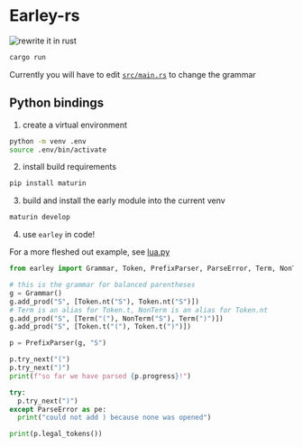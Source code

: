 # Earley-rs

![rewrite it in rust](https://imgur.com/cEzxFOC.jpg)

```sh
cargo run
```

Currently you will have to edit [`src/main.rs`](./src/main.rs) to change the grammar

## Python bindings


1. create a virtual environment
  ```sh
  python -m venv .env
  source .env/bin/activate
  ```

2. install build requirements
  ```sh
  pip install maturin
  ```

3. build and install the early module into the current venv
  ```sh
  maturin develop
  ```

4. use `earley` in code!

  For a more fleshed out example, see [lua.py](./lua.py)

  ```python
  from earley import Grammar, Token, PrefixParser, ParseError, Term, NonTerm

  # this is the grammar for balanced parentheses
  g = Grammar()
  g.add_prod("S", [Token.nt("S"), Token.nt("S")])
  # Term is an alias for Token.t, NonTerm is an alias for Token.nt
  g.add_prod("S", [Term("("), NonTerm("S"), Term(")")])
  g.add_prod("S", [Token.t("("), Token.t(")")])

  p = PrefixParser(g, "S")

  p.try_next("(")
  p.try_next(")")
  print(f"so far we have parsed {p.progress}!")

  try:
    p.try_next(")")
  except ParseError as pe:
    print("could not add ) because none was opened")

  print(p.legal_tokens())
  ```
